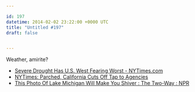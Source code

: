 ```yaml
---

id: 197
datetime: 2014-02-02 23:22:00 +0000 UTC
title: "Untitled #197"
draft: false


---
```


Weather, amirite? 

 
 * [Severe Drought Has U.S. West Fearing Worst - NYTimes.com](http://www.nytimes.com/2014/02/02/us/severe-drought-has-us-west-fearing-worst.html?_r=0)
 * [NYTimes: Parched, California Cuts Off Tap to Agencies](http://nyti.ms/1gyHEBk)
 * [This Photo Of Lake Michigan Will Make You Shiver : The Two-Way : NPR](http://www.npr.org/blogs/thetwo-way/2014/01/30/268871528/this-photo-of-lake-michigan-will-make-you-shiver)


